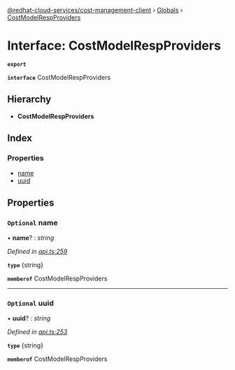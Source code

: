 [@redhat-cloud-services/cost-management-client](../README.md) › [Globals](../globals.md) › [CostModelRespProviders](costmodelrespproviders.md)

# Interface: CostModelRespProviders

**`export`** 

**`interface`** CostModelRespProviders

## Hierarchy

* **CostModelRespProviders**

## Index

### Properties

* [name](costmodelrespproviders.md#optional-name)
* [uuid](costmodelrespproviders.md#optional-uuid)

## Properties

### `Optional` name

• **name**? : *string*

*Defined in [api.ts:259](https://github.com/RedHatInsights/javascript-clients/blob/master/packages/cost-management/api.ts#L259)*

**`type`** {string}

**`memberof`** CostModelRespProviders

___

### `Optional` uuid

• **uuid**? : *string*

*Defined in [api.ts:253](https://github.com/RedHatInsights/javascript-clients/blob/master/packages/cost-management/api.ts#L253)*

**`type`** {string}

**`memberof`** CostModelRespProviders
